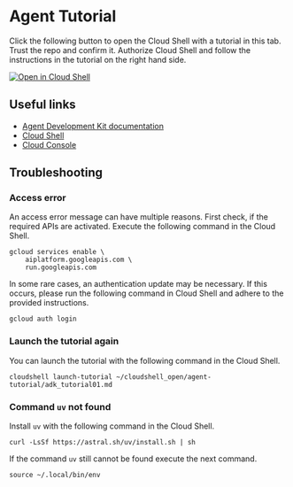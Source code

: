 # Agent Tutorial

Click the following button to open the Cloud Shell with a tutorial in this tab.
Trust the repo and confirm it. Authorize Cloud Shell and follow the instructions
in the tutorial on the right hand side.

[![Open in Cloud Shell](https://gstatic.com/cloudssh/images/open-btn.png)](https://ssh.cloud.google.com/cloudshell/open?cloudshell_git_repo=https://github.com/fuxs/agent-tutorial.git&cloudshell_tutorial=adk_tutorial01.md)

## Useful links

* [Agent Development Kit documentation](https://google.github.io/adk-docs/)
* [Cloud Shell]("https://shell.cloud.google.com/?show=ide%2Cterminal)
* [Cloud Console](https://console.cloud.google.com/welcome)

## Troubleshooting

### Access error

An access error message can have multiple reasons. First check, if the required
APIs are activated. Execute the following command in the Cloud Shell.

```shell
gcloud services enable \
    aiplatform.googleapis.com \
    run.googleapis.com
```

In some rare cases, an authentication update may be necessary. If this occurs,
please run the following command in Cloud Shell and adhere to the provided
instructions.

```shell
gcloud auth login
```

### Launch the tutorial again

You can launch the tutorial with the following command in the Cloud Shell.

```shell
cloudshell launch-tutorial ~/cloudshell_open/agent-tutorial/adk_tutorial01.md
```

### Command `uv` not found

Install `uv` with the following command in the Cloud Shell.

```shell
curl -LsSf https://astral.sh/uv/install.sh | sh
```

If the command `uv` still cannot be found execute the next command.

```shell
source ~/.local/bin/env
```

